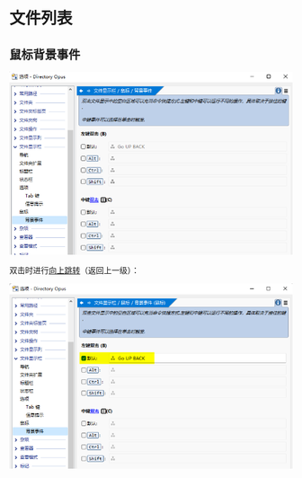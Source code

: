 # 文件列表
## 鼠标背景事件
<!-- TODO -->

![](images/README/背景事件.png)

双击时进行[向上跳转](../../导航/README.md#向上)（返回上一级）：

![](images/README/背景事件-双击向上.png)